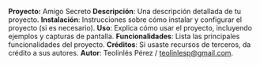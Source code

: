 **Proyecto:** Amigo Secreto
**Descripción**: Una descripción detallada de tu proyecto.
**Instalación**: Instrucciones sobre cómo instalar y configurar el proyecto (si es necesario).
**Uso**: Explica cómo usar el proyecto, incluyendo ejemplos y capturas de pantalla.
**Funcionalidades**: Lista las principales funcionalidades del proyecto.
**Créditos**: Si usaste recursos de terceros, da crédito a sus autores.
**Autor**: Teolinlés Pérez / teolinlesp@gmail.com.
